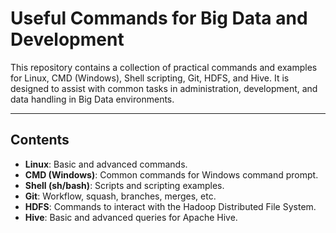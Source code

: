 # Useful Commands for Big Data and Development

This repository contains a collection of practical commands and examples for Linux, CMD (Windows), Shell scripting, Git, HDFS, and Hive. It is designed to assist with common tasks in administration, development, and data handling in Big Data environments.

---

## Contents

- **Linux**: Basic and advanced commands.
- **CMD (Windows)**: Common commands for Windows command prompt.
- **Shell (sh/bash)**: Scripts and scripting examples.
- **Git**: Workflow, squash, branches, merges, etc.
- **HDFS**: Commands to interact with the Hadoop Distributed File System.
- **Hive**: Basic and advanced queries for Apache Hive.

